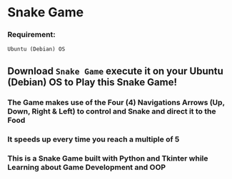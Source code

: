 # Snake Game

### Requirement:
	Ubuntu (Debian) OS

## Download `Snake Game` execute it on your Ubuntu (Debian) OS to Play this Snake Game!

### The Game makes use of the Four (4) Navigations Arrows (Up, Down, Right & Left) to control and Snake and direct it to the Food
### It speeds up every time you reach a multiple of 5

### This is a Snake Game built with Python and Tkinter while Learning about Game Development and OOP


